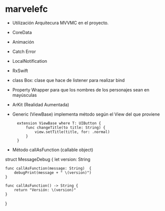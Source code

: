 # marvelefc

- Utilización Arquitecura MVVMC en el proyecto.

- CoreData
- Animación
- Catch Error
- LocalNotification
- RxSwift 
- class Box: clase que hace de listener para realizar bind
- Property Wrapper para que los nombres de los personajes sean en mayúsculas
- ArKit (Realidad Aumentada)
- Generic (ViewBase) implementa método según el View del que proviene

		extension ViewBase where T: UIButton {
		    func changeTitle(to title: String) {
		        view.setTitle(title, for: .normal)
		    }
		}

- Método callAsFunction (callable object)

struct MessageDebug {
    let version: String
    
    func callAsFunction(message: String)  {
        debugPrint(message + " \(version)")
    }
    
    func callAsFunction() -> String {
        return "Versión: \(version)"
    }
}
